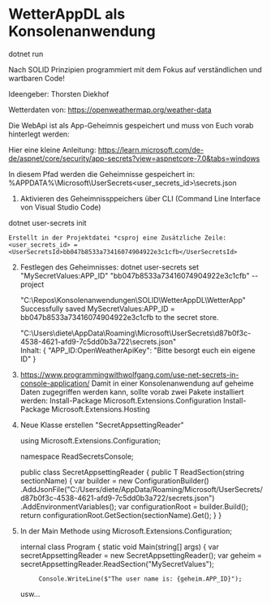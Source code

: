 # WetterAppDL als Konsolenanwendung
dotnet run

Nach SOLID Prinzipien programmiert mit dem Fokus auf verständlichen und wartbaren Code!

Ideengeber: Thorsten Diekhof

Wetterdaten von: https://openweathermap.org/weather-data

Die WebApi ist als App-Geheimnis gespeichert und muss von Euch vorab hinterlegt werden:

Hier eine kleine Anleitung:
https://learn.microsoft.com/de-de/aspnet/core/security/app-secrets?view=aspnetcore-7.0&tabs=windows


In diesem Pfad werden die Geheimnisse gespeichert in: %APPDATA%\Microsoft\UserSecrets\<user_secrets_id>\secrets.json

1. Aktivieren des Geheimnissppeichers über CLI (Command Line Interface von Visual Studio Code)

dotnet user-secrets init

    Erstellt in der Projektdatei *csproj eine Zusätzliche Zeile:
    <user_secrets_id> = <UserSecretsId>bb047b8533a73416074904922e3c1cfb</UserSecretsId>

2. Festlegen des Geheimnisses:
dotnet user-secrets set "MySecretValues:APP_ID" "bb047b8533a73416074904922e3c1cfb" --project 

    "C:\Repos\Konsolenanwendungen\SOLID\WetterAppDL\WetterApp"
    Successfully saved MySecretValues:APP_ID = bb047b8533a73416074904922e3c1cfb to the secret store.
	
	"C:\Users\diete\AppData\Roaming\Microsoft\UserSecrets\d87b0f3c-4538-4621-afd9-7c5dd0b3a722\secrets.json"	
	Inhalt:
	{
		"APP_ID:OpenWeatherApiKey": "Bitte besorgt euch ein eigene ID"
	}
	
3. https://www.programmingwithwolfgang.com/use-net-secrets-in-console-application/
Damit in einer Konsolenanwendung auf geheime Daten zugegriffen werden kann, sollte vorab zwei Pakete installiert werden:
Install-Package Microsoft.Extensions.Configuration
Install-Package Microsoft.Extensions.Hosting	


4. Neue Klasse erstellen "SecretAppsettingReader"

	using Microsoft.Extensions.Configuration;

	namespace ReadSecretsConsole;

	public class SecretAppsettingReader
	{
		public T ReadSection<T>(string sectionName)
		{
			var builder = new ConfigurationBuilder()
				.AddJsonFile("C:/Users/diete/AppData/Roaming/Microsoft/UserSecrets/d87b0f3c-4538-4621-afd9-7c5dd0b3a722/secrets.json")
				.AddEnvironmentVariables();
			var configurationRoot = builder.Build();
			return configurationRoot.GetSection(sectionName).Get<T>();
		}
	}	
	
5. In der Main Methode
   using Microsoft.Extensions.Configuration; 

   internal class Program
    {
        static void Main(string[] args)
        {
            var secretAppsettingReader = new SecretAppsettingReader();
            var geheim = secretAppsettingReader.ReadSection<SecretValues>("MySecretValues");
            
            Console.WriteLine($"The user name is: {geheim.APP_ID}");

    usw...